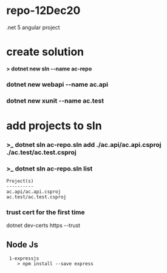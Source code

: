 # repo-12Dec20
.net 5 angular project

# create solution
**> dotnet new sln --name ac-repo**


### dotnet new webapi --name ac.api
### dotnet new xunit --name ac.test

# add projects to sln
### >_ dotnet sln ac-repo.sln add ./ac.api/ac.api.csproj ./ac.test/ac.test.csproj

### >_ dotnet sln ac-repo.sln list
```
Project(s)
----------
ac.api/ac.api.csproj
ac.test/ac.test.csproj
```
### trust cert for the first time
dotnet dev-certs https --trust

## Node Js
```
 1-expressjs
    > npm install --save express

```